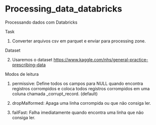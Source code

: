 # Processing_data_databricks
Processando dados com Databricks

Task

1. Converter arquivos csv em parquet e enviar para processing zone.

Dataset

2. Usaremos o dataset https://www.kaggle.com/nhs/general-practice-prescribing-data

Modos de leitura

1. permissive: Define todos os campos para NULL quando encontra registros corrompidos e coloca todos registros corrompidos em uma coluna chamada _corrupt_record. (default)

2. dropMalformed: Apaga uma linha corrompida ou que não consiga ler.

3. failFast: Falha imediatamente quando encontra uma linha que não consiga ler.

